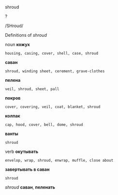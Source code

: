 shroud

?

/SHroud/

Definitions of _shroud_

noun
**кожух**

    housing, casing, cover, shell, case, shroud
**саван**

    shroud, winding sheet, cerement, grave-clothes
**пелена**

    veil, shroud, sheet, pall
**покров**

    cover, covering, veil, coat, blanket, shroud
**колпак**

    cap, hood, cover, bell, dome, shroud
**ванты**

    shroud

verb
**окутывать**

    envelop, wrap, shroud, enwrap, muffle, close about
**завертывать в саван**

    shroud

_shroud_
**саван**, **пеленать**
